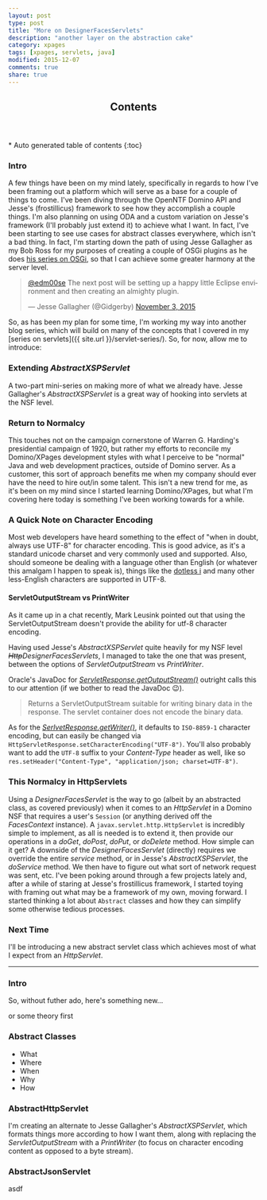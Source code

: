 ```yaml
---
layout: post
type: post
title: "More on DesignerFacesServlets"
description: "another layer on the abstraction cake"
category: xpages
tags: [xpages, servlets, java]
modified: 2015-12-07
comments: true
share: true
---
```


<!-- auto-magic TOC! -->
<section>
  <header data-toggle="tooltip" title="it's dangerous to go alone, take this">
    <h2>Contents</h2>
  </header>
<div id="drawer" markdown="1">
*  Auto generated table of contents
{:toc}
</div>
</section>

### Intro
A few things have been on my mind lately, specifically in regards to how I've been framing out a platform which will serve as a base for a couple of things to come. I've been diving through the OpenNTF Domino API and Jesse's (frostillicus) framework to see how they accomplish a couple things. I'm also planning on using ODA and a custom variation on Jesse's framework (I'll probably just extend it) to achieve what I want. In fact, I've been starting to see use cases for abstract classes everywhere, which isn't a bad thing. In fact, I'm starting down the path of using Jesse Gallagher as my Bob Ross for my purposes of creating a couple of OSGi plugins as he does [his series on OSGi](https://frostillic.us/blog/posts/99CE7CC2CBC3C9DA85257EF200408B6E), so that I can achieve some greater harmony at the server level.

<blockquote class="twitter-tweet" data-partner="tweetdeck"><p lang="en" dir="ltr"><a href="https://twitter.com/edm00se">@edm00se</a> The next post will be setting up a happy little Eclipse environment and then creating an almighty plugin.</p>&mdash; Jesse Gallagher (@Gidgerby) <a href="https://twitter.com/Gidgerby/status/661540529948205057">November 3, 2015</a></blockquote>
<script async src="//platform.twitter.com/widgets.js" charset="utf-8"></script>

So, as has been my plan for some time, I'm working my way into another blog series, which will build on many of the concepts that I covered in my [series on servlets]({{ site.url }}/servlet-series/). So, for now, allow me to introduce:

### Extending _AbstractXSPServlet_
A two-part mini-series on making more of what we already have. Jesse Gallagher's _AbstractXSPServlet_ is a great way of hooking into servlets at the NSF level.

### Return to Normalcy
This touches not on the campaign cornerstone of Warren G. Harding's presidential campaign of 1920, but rather my efforts to reconcile my Domino/XPages development styles with what I perceive to be "normal" Java and web development practices, outside of Domino server.
As a customer, this sort of approach benefits me when my company should ever have the need to hire out/in some talent. This isn't a new trend for me, as it's been on my mind since I started learning Domino/XPages, but what I'm covering here today is something I've been working towards for a while.

### A Quick Note on Character Encoding
Most web developers have heard something to the effect of "when in doubt, always use UTF-8" for character encoding. This is good advice, as it's a standard unicode charset and very commonly used and supported. Also, should someone be dealing with a language other than English (or whatever this amalgam I happen to speak is), things like the [dotless i](https://en.wikipedia.org/wiki/Dotted_and_dotless_I) and many other less-English characters are supported in UTF-8.

#### ServletOutputStream vs PrintWriter
As it came up in a chat recently, Mark Leusink pointed out that using the ServletOutputStream doesn't provide the ability for utf-8 character encoding.

Having used Jesse's _AbstractXSPServlet_ quite heavily for my NSF level _<s>Http</s>DesignerFacesServlets_, I managed to take the one that was present, between the options of _ServletOutputStream_ vs _PrintWriter_.

Oracle's JavaDoc for [_ServletResponse.getOutputStream()_](http://docs.oracle.com/javaee/6/api/javax/servlet/ServletResponse.html#getOutputStream()) outright calls this to our attention (if we bother to read the JavaDoc :wink:).
> Returns a ServletOutputStream suitable for writing binary data in the response. The servlet container does not encode the binary data.

As for the [_SerlvetResponse.getWriter()_](http://docs.oracle.com/javaee/6/api/javax/servlet/ServletResponse.html#getWriter()), it defaults to `ISO-8859-1` character encoding, but can easily be changed via `HttpServletResponse.setCharacterEncoding("UTF-8")`. You'll also probably want to add the `UTF-8` suffix to your _Content-Type_ header as well, like so `res.setHeader("Content-Type", "application/json; charset=UTF-8")`.

### This Normalcy in HttpServlets
Using a _DesignerFacesServlet_ is the way to go (albeit by an abstracted class, as covered previously) when it comes to an _HttpServlet_ in a Domino NSF that requires a user's `Session` (or anything derived off the _FacesContext_ instance).
A `javax.servlet.http.HttpServlet` is incredibly simple to implement, as all is needed is to extend it, then provide our operations in a _doGet_, _doPost_, _doPut_, or _doDelete_ method. How simple can it get? A downside of the _DesignerFacesServlet_ (directly) requires we override the entire _service_ method, or in Jesse's _AbstractXSPServlet_, the _doService_ method. We then have to figure out what sort of network request was sent, etc.
I've been poking around through a few projects lately and, after a while of staring at Jesse's frostillicus framework, I started toying with framing out what may be a framework of my own, moving forward. I started thinking a lot about `Abstract` classes and how they can simplify some otherwise tedious processes.

### Next Time
I'll be introducing a new abstract servlet class which achieves most of what I expect from an _HttpServlet_.

<hr />

### Intro
So, without futher ado, here's something new...

or some theory first

### Abstract Classes
* What
* Where
* When
* Why
* How

### AbstractHttpServlet
I'm creating an alternate to Jesse Gallagher's _AbstractXSPServlet_, which formats things more according to how I want them, along with replacing the _ServletOutputStream_ with a _PrintWriter_ (to focus on character encoding content as opposed to a byte stream).

### AbstractJsonServlet
asdf